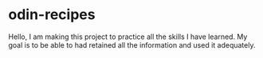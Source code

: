# odin-recipes
Hello, I am making this project to practice all the skills I have learned. My goal is to be able to had retained all the information and used it adequately.